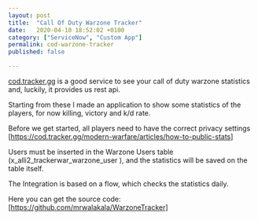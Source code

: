 ```yaml
---
layout: post
title:  "Call Of Duty Warzone Tracker"
date:   2020-04-10 18:52:02 +0100
category: ["ServiceNow", "Custom App"]
permalink: cod-warzone-tracker
published: false

---
```


[cod.tracker.gg] is a good service to see your call of duty warzone statistics and, luckily, it provides us rest api.

Starting from these I made an application to show some statistics of the players, for now killing, victory and k/d rate.

Before we get started, all players need to have the correct privacy settings
[https://cod.tracker.gg/modern-warfare/articles/how-to-public-stats]

Users must be inserted in the Warzone Users table (x_alli2_trackerwar_warzone_user ), and the statistics will be saved on the table itself. 

The Integration is based on a flow, which checks the statistics daily.

Here you can get the source code:
[https://github.com/mrwalakala/WarzoneTracker]

[https://github.com/mrwalakala/WarzoneTracker]: https://github.com/mrwalakala/WarzoneTracker
[https://cod.tracker.gg/modern-warfare/articles/how-to-public-stats]: https://cod.tracker.gg/modern-warfare/articles/how-to-public-stats
[cod.tracker.gg]: https://cod.tracker.gg/
